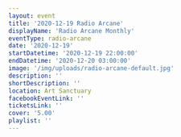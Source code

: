 ```yaml
---
layout: event
title: '2020-12-19 Radio Arcane'
displayName: 'Radio Arcane Monthly'
eventType: radio-arcane
date: '2020-12-19'
startDatetime: '2020-12-19 22:00:00'
endDatetime: '2020-12-20 03:00:00'
image: '/img/uploads/radio-arcane-default.jpg'
description: ''
shortDescription: ''
location: Art Sanctuary
facebookEventLink: ''
ticketsLink: ''
cover: '5.00'
playlist: ''
---
```


